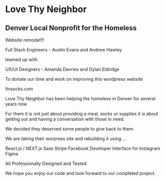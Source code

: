 # Love Thy Neighbor

## Denver Local Nonprofit for the Homeless

Website remodel!!! 

Full Stack Engineers - Austin Evans and Andrew Hawley

teamed up with 

UX/UI Designers - Amanda Devries and Dylan Eldridge

To donate our time and work on improving this wordpress website

ltnsocks.com

Love Thy Neighbor has been helping the homeless in Denver for several years now

For them it is not just about providing a meal, socks or supplies
it is about getting out and having a conversation with those in need. 

We decided they deserved some people to give back to them. 

We are taking their worpress site and rebuilding it using....

React.js / NEXT.js
Sass
Stripe
Facebook Developer Interface for Instagram
Figma

All Professionally Designed and Tested. 

We hope you enjoy our code and look forward to our completed project.